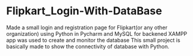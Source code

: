 # Flipkart_Login-With-DataBase

Made a small login and registration page for Flipkart(or any other organization) using Python in Pycharm and MySQL for backened
XAMPP app was used to create and monitor the database
This small project is basically made to show the connectivity of database with Python.
